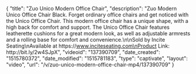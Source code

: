 {
    "title": "Zuo Unico Modern Office Chair",
    "description": "Zuo Modern Unico Office Chair Black. Forget ordinary office chairs and get noticed with the Unico Office Chair. This modern office chair has a unique shape, with a high back for comfort and support. The Unico Office Chair features leatherette cushions for a great modern look, as well as adjustable armrests and a rolling base for comfort and convenience.\n\nSold by Incite Seating\nAvailable at https:\/\/www.inciteseating.com\nProduct Link: http:\/\/bit.ly\/2w4SJpX",
    "videoid": "137390709",
    "date_created": "1515780372",
    "date_modified": "1515781183",
    "type": "captivate",
    "layout": "video",
    "url": "\/v\/zuo-unico-modern-office-chair-mp4\/137390709"
}